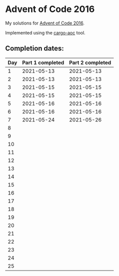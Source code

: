 # Advent of Code 2016

My solutions for [Advent of Code 2016](https://adventofcode.com/2016).

Implemented using the [cargo-aoc](https://github.com/gobanos/cargo-aoc) tool.

## Completion dates:

| Day | Part 1 completed | Part 2 completed |
|-----|------------------|------------------|
| 1   | 2021-05-13       | 2021-05-13       |
| 2   | 2021-05-13       | 2021-05-13       |
| 3   | 2021-05-15       | 2021-05-15       |
| 4   | 2021-05-15       | 2021-05-15       |
| 5   | 2021-05-16       | 2021-05-16       |
| 6   | 2021-05-16       | 2021-05-16       |
| 7   | 2021-05-24       | 2021-05-26       |
| 8   |                  |                  |
| 9   |                  |                  |
| 10  |                  |                  |
| 11  |                  |                  |
| 12  |                  |                  |
| 13  |                  |                  |
| 14  |                  |                  |
| 15  |                  |                  |
| 16  |                  |                  |
| 17  |                  |                  |
| 18  |                  |                  |
| 19  |                  |                  |
| 20  |                  |                  |
| 21  |                  |                  |
| 22  |                  |                  |
| 23  |                  |                  |
| 24  |                  |                  |
| 25  |                  |                  |
